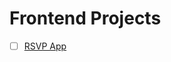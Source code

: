 # Frontend Projects

* [ ] [RSVP App](https://cdn.rawgit.com/gevuong/Frontend-Projects/master/RSVP%20App/index.html)
